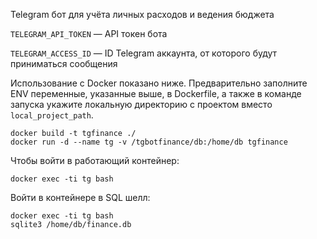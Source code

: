 Telegram бот для учёта личных расходов и ведения бюджета

`TELEGRAM_API_TOKEN` — API токен бота

`TELEGRAM_ACCESS_ID` — ID Telegram аккаунта, от которого будут приниматься сообщения

Использование с Docker показано ниже. Предварительно заполните ENV переменные, указанные выше, в Dockerfile, а также в команде запуска укажите локальную директорию с проектом вместо `local_project_path`. 

```
docker build -t tgfinance ./
docker run -d --name tg -v /tgbotfinance/db:/home/db tgfinance
```

Чтобы войти в работающий контейнер:

```
docker exec -ti tg bash
```

Войти в контейнере в SQL шелл:

```
docker exec -ti tg bash
sqlite3 /home/db/finance.db
```
